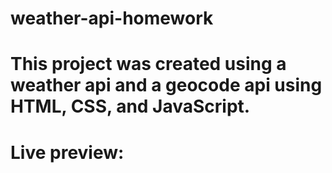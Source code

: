 # weather-api-homework

# This project was created using a weather api and a geocode api using HTML, CSS, and JavaScript.

# Live preview: 
